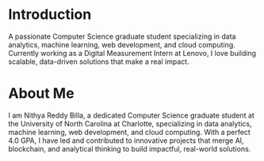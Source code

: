 # Introduction
A passionate Computer Science graduate student specializing in data analytics, machine learning, web development, and cloud computing. Currently working as a Digital Measurement Intern at Lenovo, I love building scalable, data-driven solutions that make a real impact.
# About Me
I am Nithya Reddy Billa, a dedicated Computer Science graduate student at the University of North Carolina at Charlotte, specializing in data analytics, machine learning, web development, and cloud computing. With a perfect 4.0 GPA, I have led and contributed to innovative projects that merge AI, blockchain, and analytical thinking to build impactful, real-world solutions.
